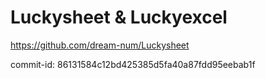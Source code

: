 # Luckysheet & Luckyexcel

https://github.com/dream-num/Luckysheet

commit-id: 86131584c12bd425385d5fa40a87fdd95eebab1f
